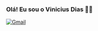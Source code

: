 ### Olá! Eu sou o Vinicius Dias 👨‍💻

[![Gmail](https://img.shields.io/badge/Gmail-D14836?style=for-the-badge&logo=gmail&logoColor=white)](vinixdias11@gmail.com)
